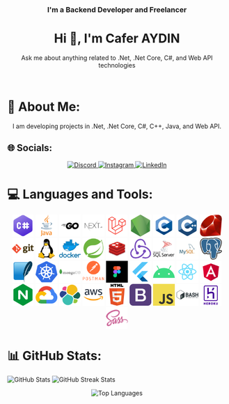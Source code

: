 ### <div align="center">I'm a Backend Developer and Freelancer</div>

<h1 align="center">Hi 👋, I'm Cafer AYDIN</h1>

<p align="center">Ask me about anything related to .Net, .Net Core, C#, and Web API technologies</p>

<br/>  

# 💫 About Me:

<p align="center">I am developing projects in .Net, .Net Core, C#, C++, Java, and Web API.</p>

## 🌐 Socials:

<p align="center">
  <a href="https://discord.gg/caferaydin">
    <img src="https://img.shields.io/badge/Discord-%237289DA.svg?logo=discord&logoColor=white" alt="Discord">
  </a>
  <a href="https://www.instagram.com/ccaferaydin">
    <img src="https://img.shields.io/badge/Instagram-%23E4405F.svg?logo=Instagram&logoColor=white" alt="Instagram">
  </a>
  <a href="https://www.linkedin.com/in/caferaydin/">
    <img src="https://img.shields.io/badge/LinkedIn-%230077B5.svg?logo=linkedin&logoColor=white" alt="LinkedIn">
  </a>
</p>

# 💻 Languages and Tools:

<p align="center">
  
  <img src="https://raw.githubusercontent.com/github/explore/main/topics/csharp/csharp.png" alt="C#" width="50" height="50">
  <img src="https://raw.githubusercontent.com/github/explore/main/topics/java/java.png" alt="Java" width="50" height="50">
  <img src="https://raw.githubusercontent.com/github/explore/main/topics/go/go.png" alt="Go" width="50" height="50">
  <img src="https://raw.githubusercontent.com/github/explore/main/topics/nextjs/nextjs.png" alt="Next.js" width="50" height="50">
  <img src="https://raw.githubusercontent.com/github/explore/main/topics/laravel/laravel.png" alt="Laravel" width="50" height="50">
  <img src="https://raw.githubusercontent.com/github/explore/main/topics/nodejs/nodejs.png" alt="Node.js" width="50" height="50">
  <img src="https://raw.githubusercontent.com/github/explore/main/topics/c/c.png" alt="C" width="50" height="50">
  <img src="https://raw.githubusercontent.com/github/explore/main/topics/cpp/cpp.png" alt="C++" width="50" height="50">
  <img src="https://raw.githubusercontent.com/github/explore/main/topics/ruby/ruby.png" alt="Ruby" width="50" height="50">
  
  <img src="https://raw.githubusercontent.com/github/explore/main/topics/git/git.png" alt="Git" width="50" height="50">
  <img src="https://raw.githubusercontent.com/github/explore/main/topics/linux/linux.png" alt="Linux" width="50" height="50">
  <img src="https://raw.githubusercontent.com/github/explore/main/topics/docker/docker.png" alt="Docker" width="50" height="50">
  <img src="https://raw.githubusercontent.com/github/explore/main/topics/spring/spring.png" alt="Spring" width="50" height="50">
  <img src="https://raw.githubusercontent.com/github/explore/main/topics/redis/redis.png" alt="Redis" width="50" height="50">
  <img src="https://raw.githubusercontent.com/github/explore/main/topics/redux/redux.png" alt="Redux" width="50" height="50">

  <img src="https://raw.githubusercontent.com/github/explore/96943574ba0c0340ba6ea1e6f768e9abe43e34e1/topics/sql-server/sql-server.png" alt="MSSQL" width="50" height="50">
  <img src="https://raw.githubusercontent.com/github/explore/main/topics/mysql/mysql.png" alt="MySQL" width="50" height="50">
  <img src="https://raw.githubusercontent.com/github/explore/main/topics/postgresql/postgresql.png" alt="PostgreSQL" width="50" height="50">
  <img src="https://raw.githubusercontent.com/github/explore/main/topics/sqlite/sqlite.png" alt="SQLite" width="50" height="50">
  <img src="https://raw.githubusercontent.com/github/explore/main/topics/kubernetes/kubernetes.png" alt="Kubernetes" width="50" height="50">
  <img src="https://raw.githubusercontent.com/github/explore/main/topics/mongodb/mongodb.png" alt="MongoDB" width="50" height="50">
  
  <img src="https://raw.githubusercontent.com/github/explore/main/topics/postman/postman.png" alt="Postman" width="50" height="50">

  <img src="https://raw.githubusercontent.com/github/explore/main/topics/figma/figma.png" alt="Figma" width="50" height="50">
  <img src="https://raw.githubusercontent.com/github/explore/main/topics/flutter/flutter.png" alt="Flutter" width="50" height="50">
  <img src="https://raw.githubusercontent.com/github/explore/main/topics/android/android.png" alt="Android" width="50" height="50">

  <img src="https://raw.githubusercontent.com/github/explore/main/topics/react/react.png" alt="React" width="50" height="50">
  <img src="https://raw.githubusercontent.com/github/explore/main/topics/angular/angular.png" alt="Angular" width="50" height="50">
  <img src="https://raw.githubusercontent.com/github/explore/main/topics/nginx/nginx.png" alt="NGINX" width="50" height="50">
  
  <img src="https://raw.githubusercontent.com/github/explore/main/topics/google-cloud/google-cloud.png" alt="GCP" width="50" height="50">
  <img src="https://raw.githubusercontent.com/github/explore/main/topics/elasticsearch/elasticsearch.png" alt="Elasticsearch" width="50" height="50">
  <img src="https://raw.githubusercontent.com/github/explore/main/topics/aws/aws.png" alt="AWS" width="50" height="50">

  

  <img src="https://raw.githubusercontent.com/github/explore/main/topics/html/html.png" alt="HTML5" width="50" height="50">
  <img src="https://raw.githubusercontent.com/github/explore/main/topics/bootstrap/bootstrap.png" alt="Bootstrap" width="50" height="50">
  <img src="https://raw.githubusercontent.com/github/explore/main/topics/javascript/javascript.png" alt="JavaScript" width="50" height="50">
  <img src="https://raw.githubusercontent.com/github/explore/main/topics/bash/bash.png" alt="Bash" width="50" height="50">
  <img src="https://raw.githubusercontent.com/github/explore/main/topics/heroku/heroku.png" alt="Heroku" width="50" height="50">
  <img src="https://raw.githubusercontent.com/github/explore/main/topics/sass/sass.png" alt="Sass" width="50" height="50">
  
</p>

# 📊 GitHub Stats:


![GitHub Stats](https://github-readme-stats.vercel.app/api?username=caferaydin&theme=dark&hide_border=false&include_all_commits=true&count_private=true&hide=csharp)
![GitHub Streak Stats](https://github-readme-streak-stats.herokuapp.com/?user=caferaydin&theme=dark&hide_border=false&hide=c++)
  
<p align="center">
  <img src="https://github-readme-stats.vercel.app/api/top-langs/?username=caferaydin&theme=dark&hide_border=false&include_all_commits=true&count_private=true&layout=compact&exclude_repo=caferaydin/c++&hide=javascript" alt="Top Languages">
</p>

